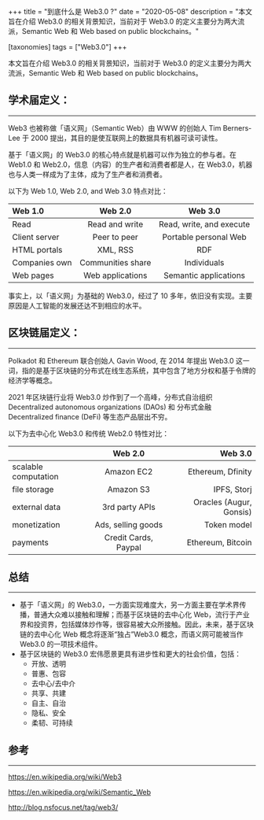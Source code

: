 +++
title = "到底什么是 Web3.0 ?"
date = "2020-05-08"
description = "本文旨在介绍 Web3.0 的相关背景知识，当前对于 Web3.0 的定义主要分为两大流派，Semantic Web 和 Web based on public blockchains。"

[taxonomies]
tags = ["Web3.0"]
+++

本文旨在介绍 Web3.0 的相关背景知识，当前对于 Web3.0 的定义主要分为两大流派，Semantic Web 和 Web based on public blockchains。

## 学术届定义：
----

Web3 也被称做「语义网」（Semantic Web）由 WWW 的创始人 Tim Berners-Lee 于 2000 提出，其目的是使互联网上的数据具有机器可读可读性。

基于「语义网」的 Web3.0 的核心特点就是机器可以作为独立的参与者。在 Web1.0 和 Web2.0，信息（内容）的生产者和消费者都是人，在 Web3.0，机器也与人类一样成为了主体，成为了生产者和消费者。

以下为 Web 1.0, Web 2.0, and Web 3.0 特点对比：

| Web 1.0       |      Web 2.0      |         Web 3.0          |
| :------------ | :---------------: | :----------------------: |
| Read          |  Read and write   | Read, write, and execute |
| Client server |   Peer to peer    |  Portable personal Web   |
| HTML portals  |     XML, RSS      |           RDF            |
| Companies own | Communities share |       Individuals        |
| Web pages     | Web applications  |  Semantic applications   |

事实上，以「语义网」为基础的 Web3.0，经过了 10 多年，依旧没有实现。主要原因是人工智能的发展还达不到相应的水平。

## 区块链届定义：
----

Polkadot 和 Ethereum 联合创始人 Gavin Wood, 在 2014 年提出 Web3.0 这一词，指的是基于区块链的分布式在线生态系统，其中包含了地方分权和基于令牌的经济学等概念。

2021 年区块链行业将 Web3.0 炒作到了一个高峰，分布式自治组织 Decentralized autonomous organizations (DAOs) 和 分布式金融 Decentralized finance (DeFi) 等生态产品层出不穷。

以下为去中心化 Web3.0 和传统 Web2.0 特性对比：

|                      |       Web 2.0        |                 Web 3.0 |
| :------------------- | :------------------: | ----------------------: |
| scalable computation |      Amazon EC2      |       Ethereum, Dfinity |
| file storage         |      Amazon S3       |             IPFS, Storj |
| external data        |    3rd party APIs    | Oracles (Augur, Gonsis) |
| monetization         |  Ads, selling goods  |             Token model |
| payments             | Credit Cards, Paypal |       Ethereum, Bitcoin |

## 总结
----

- 基于「语义网」的 Web3.0，一方面实现难度大，另一方面主要在学术界传播，普通大众难以接触和理解；而基于区块链的去中心化 Web，流行于产业界和投资界，包括媒体炒作等，很容易被大众所接触。因此，未来，基于区块链的去中心化 Web 概念将逐渐“独占”Web3.0 概念，而语义网可能被当作 Web3.0 的一项技术组件。
- 基于区块链的 Web3.0 宏伟愿景更具有进步性和更大的社会价值，包括：
    - 开放、透明
    - 普惠、包容
    - 去中心/去中介
    - 共享、共建
    - 自主、自治
    - 隐私、安全
    - 柔韧、可持续

## 参考
----

https://en.wikipedia.org/wiki/Web3

https://en.wikipedia.org/wiki/Semantic_Web

http://blog.nsfocus.net/tag/web3/